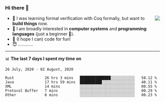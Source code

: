 ### Hi there 👋

<img align="right" src="https://github-readme-stats.vercel.app/api?username=xxchan&show_icons=true&icon_color=0366d6&text_color=24292e&bg_color=ffffff&hide_title=true" />


- 🤔 I was learning formal verification with Coq formally, but want to **build things** now.
- 😬 I am broadly interested in **computer systems** and **programming languages** (just a beginner 🥺).
- 🤩 (I hope I can) code for fun!
- 😇 …………


---

📊 **The last 7 days I spent my time on** 

<!--START_SECTION:waka-->
```text
26 July, 2020 - 02 August, 2020

Rust              26 hrs 3 mins   ██████████████░░░░░░░░░░░   58.12 % 
Java              17 hrs 59 mins  ██████████░░░░░░░░░░░░░░░   40.11 % 
XML               14 mins         ░░░░░░░░░░░░░░░░░░░░░░░░░   00.55 % 
Protocol Buffer   7 mins          ░░░░░░░░░░░░░░░░░░░░░░░░░   00.29 % 
Other             6 mins          ░░░░░░░░░░░░░░░░░░░░░░░░░   00.23 %
```
<!--END_SECTION:waka-->

<!--
**xxchan/xxchan** is a ✨ _special_ ✨ repository because its `README.md` (this file) appears on your GitHub profile.

Here are some ideas to get you started:

- 🔭 I’m currently working on ...
- 🌱 I’m currently learning ...
- 👯 I’m looking to collaborate on ...
- 🤔 I’m looking for help with ...
- 💬 Ask me about ...
- 📫 How to reach me: ...
- 😄 Pronouns: ...
- ⚡ Fun fact: ...
-->
